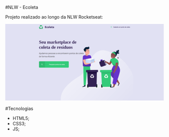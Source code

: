#NLW - Ecoleta

Projeto realizado ao longo da NLW Rocketseat:

<p align="center">
<img src="/img/ecoleta.gif">
</p>

#Tecnologias

- HTML5;
- CSS3;
- JS;

